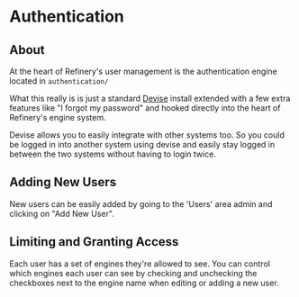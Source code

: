 # Authentication

## About

At the heart of Refinery's user management is the authentication engine located in ``authentication/``

What this really is is just a standard [Devise](http://github.com/platformatec/devise)
install extended with a few extra features like "I forgot my password" and hooked directly
into the heart of Refinery's engine system.

Devise allows you to easily integrate with other systems too.
So you could be logged in into another system using devise and easily stay logged
in between the two systems without having to login twice.

## Adding New Users

New users can be easily added by going to the 'Users' area admin and clicking on "Add New User".

## Limiting and Granting Access

Each user has a set of engines they're allowed to see.
You can control which engines each user can see by checking and unchecking the
checkboxes next to the engine name when editing or adding a new user.

